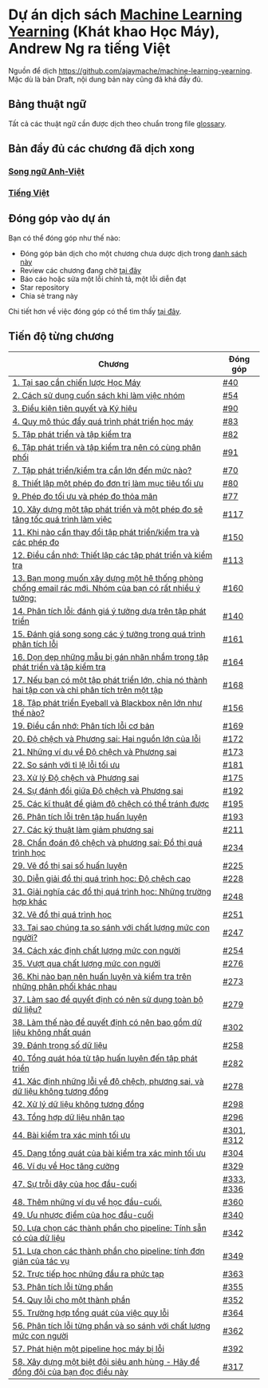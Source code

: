 # Dự án dịch sách [Machine Learning Yearning](https://www.deeplearning.ai/machine-learning-yearning/) (Khát khao Học Máy), Andrew Ng ra tiếng Việt

Nguồn để dịch https://github.com/ajaymache/machine-learning-yearning. Mặc dù là bản Draft, nội dung bản này cũng đã khá đầy đủ.

## Bảng thuật ngữ
Tất cả các thuật ngữ cần được dịch theo chuẩn trong file [glossary](glossary.md).

## Bản đầy đủ các chương đã dịch xong

### [Song ngữ Anh-Việt](./chapters/all_chapters.md)
### [Tiếng Việt](./chapters/all_chapters_vietnamese_only.md)

## Đóng góp vào dự án

Bạn có thể đóng góp như thế nào:
* Đóng góp bản dịch cho một chương chưa dược dịch trong [danh sách này](https://github.com/aivivn/Machine-Learning-Yearning-Vietnamese-Translation/issues)
* Review các chương đang chờ [tại đây](https://github.com/aivivn/Machine-Learning-Yearning-Vietnamese-Translation/pulls)
* Báo cáo hoặc sửa một lỗi chính tả, một lỗi diễn đạt
* Star repository
* Chia sẻ trang này

Chi tiết hơn về việc đóng góp có thể tìm thấy [tại đây](https://github.com/aivivn/Machine-Learning-Yearning-Vietnamese-Translation/blob/master/contribution.md).

## Tiến độ từng chương
| Chương | Đóng góp |
| --- | --- |
| [1. Tại sao cần chiến lược Học Máy](./chapters/ch01.md) | [#40](http://tinyurl.com/v3s2sxq) |
| [2. Cách sử dụng cuốn sách khi làm việc nhóm](./chapters/ch02.md) | [#54](http://tinyurl.com/wcx6h8b) |
| [3. Điều kiện tiên quyết và Ký hiệu](./chapters/ch03.md) | [#90](http://tinyurl.com/sbvug2x) |
| [4. Quy mô thúc đẩy quá trình phát triển học máy](./chapters/ch04.md) | [#83](http://tinyurl.com/r3qqqrf) |
| [5. Tập phát triển và tập kiểm tra](./chapters/ch05.md) | [#82](http://tinyurl.com/qtvf6kn) |
| [6. Tập phát triển và tập kiểm tra nên có cùng phân phối](./chapters/ch06.md) | [#91](http://tinyurl.com/vtzttht) |
| [7. Tập phát triển/kiểm tra cần lớn đến mức nào?](./chapters/ch07.md) | [#70](http://tinyurl.com/woxabbu) |
| [8. Thiết lập một phép đo đơn trị làm mục tiêu tối ưu](./chapters/ch08.md) | [#80](http://tinyurl.com/s53zss8) |
| [9. Phép đo tối ưu và phép đo thỏa mãn](./chapters/ch09.md) | [#77](http://tinyurl.com/s95vvzs) |
| [10. Xây dựng một tập phát triển và một phép đo sẽ tăng tốc quá trình làm việc](./chapters/ch10.md) | [#117](http://tinyurl.com/u4u4fdm) |
| [11. Khi nào cần thay đổi tập phát triển/kiểm tra và các phép đo](./chapters/ch11.md) | [#150](http://tinyurl.com/vqpvcyo) |
| [12. Điều cần nhớ: Thiết lập các tập phát triển và kiểm tra](./chapters/ch12.md) | [#113](http://tinyurl.com/t8vegqq) |
| [13. Bạn mong muốn xây dựng một hệ thống phòng chống email rác mới. Nhóm của bạn có rất nhiều ý tưởng:](./chapters/ch13.md) | [#160](http://tinyurl.com/to6e8x5) |
| [14. Phân tích lỗi: đánh giá ý tưởng dựa trên tập phát triển](./chapters/ch14.md) | [#140](http://tinyurl.com/vll654u) |
| [15. Đánh giá song song các ý tưởng trong quá trình phân tích lỗi](./chapters/ch15.md) | [#161](http://tinyurl.com/wg2jjvv) |
| [16. Dọn dẹp những mẫu bị gán nhãn nhầm trong tập phát triển và tập kiểm tra](./chapters/ch16.md) | [#164](http://tinyurl.com/uqbgx5u) |
| [17. Nếu bạn có một tập phát triển lớn, chia nó thành hai tập con và chỉ phân tích trên một tập](./chapters/ch17.md) | [#168](http://tinyurl.com/rtazeaa) |
| [18. Tập phát triển Eyeball và Blackbox nên lớn như thế nào?](./chapters/ch18.md) | [#156](http://tinyurl.com/qsxqc9h) |
| [19. Điều cần nhớ: Phân tích lỗi cơ bản](./chapters/ch19.md) | [#169](http://tinyurl.com/yx2qboe8) |
| [20. Độ chệch và Phương sai: Hai nguồn lớn của lỗi](./chapters/ch20.md) | [#172](http://tinyurl.com/vo728jr) |
| [21. Những ví dụ về Độ chệch và Phương sai](./chapters/ch21.md) | [#173](http://tinyurl.com/v3lxdwz) |
| [22. So sánh với tỉ lệ lỗi tối ưu](./chapters/ch22.md) | [#181](http://tinyurl.com/v6lycgv) |
| [23. Xử lý Độ chệch và Phương sai](./chapters/ch23.md) | [#175](http://tinyurl.com/vdgcwnn) |
| [24. Sự đánh đổi giữa Độ chệch và Phương sai](./chapters/ch24.md) | [#192](http://tinyurl.com/vnpudhb) |
| [25. Các kĩ thuật để giảm độ chệch có thể tránh được](./chapters/ch25.md) | [#195](http://tinyurl.com/w4gkkus) |
| [26. Phân tích lỗi trên tập huấn luyện](./chapters/ch26.md) | [#193](http://tinyurl.com/qvxraqu) |
| [27. Các kỹ thuật làm giảm phương sai](./chapters/ch27.md) | [#211](http://tinyurl.com/vul9xo3) |
| [28. Chẩn đoán độ chệch và phương sai: Đồ thị quá trình học](./chapters/ch28.md) | [#234](http://tinyurl.com/tebym9x) |
| [29. Vẽ đồ thị sai số huấn luyện](./chapters/ch29.md) | [#225](http://tinyurl.com/txkbesg) |
| [30. Diễn giải đồ thị quá trình học: Độ chệch cao](./chapters/ch30.md) | [#228](http://tinyurl.com/s65vxyf) |
| [31. Giải nghĩa các đồ thị quá trình học: Những trường hợp khác](./chapters/ch31.md) | [#248](http://tinyurl.com/sban6v9) |
| [32. Vẽ đồ thị quá trình học](./chapters/ch32.md) | [#251](http://tinyurl.com/r35jhno) |
| [33. Tại sao chúng ta so sánh với chất lượng mức con người?](./chapters/ch33.md) | [#247](http://tinyurl.com/rujwwhp) |
| [34. Cách xác định chất lượng mức con người](./chapters/ch34.md) | [#254](http://tinyurl.com/u7ysnq3) |
| [35. Vượt qua chất lượng mức con người](./chapters/ch35.md) | [#276](http://tinyurl.com/vyg95k4) |
| [36. Khi nào bạn nên huấn luyện và kiểm tra trên những phân phối khác nhau](./chapters/ch36.md) | [#273](http://tinyurl.com/ukpzv6k) |
| [37. Làm sao để quyết định có nên sử dụng toàn bộ dữ liệu?](./chapters/ch37.md) | [#279](http://tinyurl.com/yx42q9ln) |
| [38. Làm thế nào để quyết định có nên bao gồm dữ liệu không nhất quán](./chapters/ch38.md) | [#302](http://tinyurl.com/seotxz5) |
| [39. Đánh trọng số dữ liệu](./chapters/ch39.md) | [#258](http://tinyurl.com/r6jpbak) |
| [40. Tổng quát hóa từ tập huấn luyện đến tập phát triển](./chapters/ch40.md) | [#282](http://tinyurl.com/w677y7q) |
| [41. Xác định những lỗi về độ chệch, phương sai, và dữ liệu không tương đồng](./chapters/ch41.md) | [#278](http://tinyurl.com/syy5q4l) |
| [42. Xử lý dữ liệu không tương đồng](./chapters/ch42.md) | [#298](http://tinyurl.com/yxxlkgyr) |
| [43. Tổng hợp dữ liệu nhân tạo](./chapters/ch43.md) | [#296](http://tinyurl.com/vwbseyy) |
| [44. Bài kiểm tra xác minh tối ưu](./chapters/ch44.md) | [#301](http://tinyurl.com/vzjamd5), [#312](http://tinyurl.com/qsd3n4l) |
| [45. Dạng tổng quát của bài kiểm tra xác minh tối ưu](./chapters/ch45.md) | [#304](http://tinyurl.com/ttpb9wf) |
| [46. Ví dụ về Học tăng cường](./chapters/ch46.md) | [#329](http://tinyurl.com/vf5vmgu) |
| [47. Sự trỗi dậy của học đầu-cuối](./chapters/ch47.md) | [#333](http://tinyurl.com/rsx35j4), [#336](http://tinyurl.com/qmaat9c) |
| [48. Thêm những ví dụ về học đầu-cuối.](./chapters/ch48.md) | [#360](http://tinyurl.com/rus2xdz) |
| [49. Ưu nhược điểm của học đầu-cuối](./chapters/ch49.md) | [#340](http://tinyurl.com/rjppzme) |
| [50. Lựa chọn các thành phần cho pipeline: Tính sẵn có của dữ liệu](./chapters/ch50.md) | [#342](http://tinyurl.com/wjd78jk) |
| [51. Lựa chọn các thành phần cho pipeline: tính đơn giản của tác vụ](./chapters/ch51.md) | [#349](http://tinyurl.com/w5mhy63) |
| [52. Trực tiếp học những đầu ra phức tạp](./chapters/ch52.md) | [#363](http://tinyurl.com/vffydte) |
| [53. Phân tích lỗi từng phần](./chapters/ch53.md) | [#355](http://tinyurl.com/sxgfq2v) |
| [54. Quy lỗi cho một thành phần](./chapters/ch54.md) | [#352](http://tinyurl.com/yxx3ugx4) |
| [55. Trường hợp tổng quát của việc quy lỗi](./chapters/ch55.md) | [#364](http://tinyurl.com/wk5w9h3) |
| [56. Phân tích lỗi từng phần và so sánh với chất lượng mức con người](./chapters/ch56.md) | [#362](http://tinyurl.com/yxxtmguk) |
| [57. Phát hiện một pipeline học máy bị lỗi](./chapters/ch57.md) | [#392](http://tinyurl.com/tvrdwyh) |
| [58. Xây dựng một biệt đội siêu anh hùng - Hãy để đồng đội của bạn đọc điều này](./chapters/ch58.md) | [#317](http://tinyurl.com/twb7dec) |
